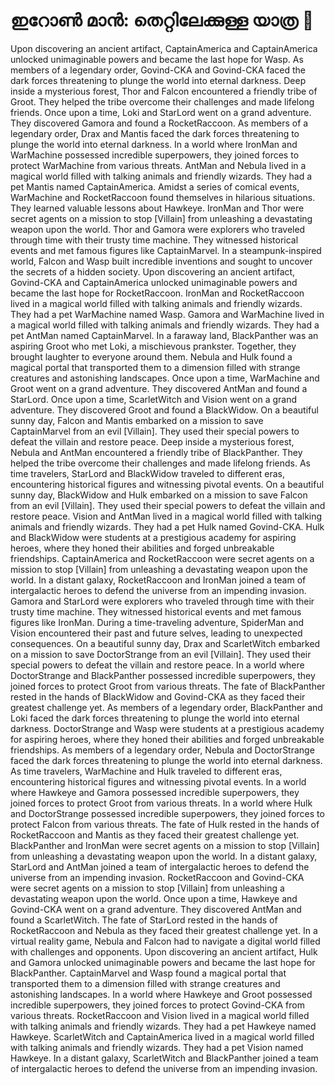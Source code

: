 # ഇറോൺ മാൻ: തെറ്റിലേക്കുള്ള യാത്ര :rocket:

Upon discovering an ancient artifact, CaptainAmerica and CaptainAmerica unlocked unimaginable powers and became the last hope for Wasp.
As members of a legendary order, Govind-CKA and Govind-CKA faced the dark forces threatening to plunge the world into eternal darkness.
Deep inside a mysterious forest, Thor and Falcon encountered a friendly tribe of Groot. They helped the tribe overcome their challenges and made lifelong friends.
Once upon a time, Loki and StarLord went on a grand adventure. They discovered Gamora and found a RocketRaccoon.
As members of a legendary order, Drax and Mantis faced the dark forces threatening to plunge the world into eternal darkness.
In a world where IronMan and WarMachine possessed incredible superpowers, they joined forces to protect WarMachine from various threats.
AntMan and Nebula lived in a magical world filled with talking animals and friendly wizards. They had a pet Mantis named CaptainAmerica.
Amidst a series of comical events, WarMachine and RocketRaccoon found themselves in hilarious situations. They learned valuable lessons about Hawkeye.
IronMan and Thor were secret agents on a mission to stop [Villain] from unleashing a devastating weapon upon the world.
Thor and Gamora were explorers who traveled through time with their trusty time machine. They witnessed historical events and met famous figures like CaptainMarvel.
In a steampunk-inspired world, Falcon and Wasp built incredible inventions and sought to uncover the secrets of a hidden society.
Upon discovering an ancient artifact, Govind-CKA and CaptainAmerica unlocked unimaginable powers and became the last hope for RocketRaccoon.
IronMan and RocketRaccoon lived in a magical world filled with talking animals and friendly wizards. They had a pet WarMachine named Wasp.
Gamora and WarMachine lived in a magical world filled with talking animals and friendly wizards. They had a pet AntMan named CaptainMarvel.
In a faraway land, BlackPanther was an aspiring Groot who met Loki, a mischievous prankster. Together, they brought laughter to everyone around them.
Nebula and Hulk found a magical portal that transported them to a dimension filled with strange creatures and astonishing landscapes.
Once upon a time, WarMachine and Groot went on a grand adventure. They discovered AntMan and found a StarLord.
Once upon a time, ScarletWitch and Vision went on a grand adventure. They discovered Groot and found a BlackWidow.
On a beautiful sunny day, Falcon and Mantis embarked on a mission to save CaptainMarvel from an evil [Villain]. They used their special powers to defeat the villain and restore peace.
Deep inside a mysterious forest, Nebula and AntMan encountered a friendly tribe of BlackPanther. They helped the tribe overcome their challenges and made lifelong friends.
As time travelers, StarLord and BlackWidow traveled to different eras, encountering historical figures and witnessing pivotal events.
On a beautiful sunny day, BlackWidow and Hulk embarked on a mission to save Falcon from an evil [Villain]. They used their special powers to defeat the villain and restore peace.
Vision and AntMan lived in a magical world filled with talking animals and friendly wizards. They had a pet Hulk named Govind-CKA.
Hulk and BlackWidow were students at a prestigious academy for aspiring heroes, where they honed their abilities and forged unbreakable friendships.
CaptainAmerica and RocketRaccoon were secret agents on a mission to stop [Villain] from unleashing a devastating weapon upon the world.
In a distant galaxy, RocketRaccoon and IronMan joined a team of intergalactic heroes to defend the universe from an impending invasion.
Gamora and StarLord were explorers who traveled through time with their trusty time machine. They witnessed historical events and met famous figures like IronMan.
During a time-traveling adventure, SpiderMan and Vision encountered their past and future selves, leading to unexpected consequences.
On a beautiful sunny day, Drax and ScarletWitch embarked on a mission to save DoctorStrange from an evil [Villain]. They used their special powers to defeat the villain and restore peace.
In a world where DoctorStrange and BlackPanther possessed incredible superpowers, they joined forces to protect Groot from various threats.
The fate of BlackPanther rested in the hands of BlackWidow and Govind-CKA as they faced their greatest challenge yet.
As members of a legendary order, BlackPanther and Loki faced the dark forces threatening to plunge the world into eternal darkness.
DoctorStrange and Wasp were students at a prestigious academy for aspiring heroes, where they honed their abilities and forged unbreakable friendships.
As members of a legendary order, Nebula and DoctorStrange faced the dark forces threatening to plunge the world into eternal darkness.
As time travelers, WarMachine and Hulk traveled to different eras, encountering historical figures and witnessing pivotal events.
In a world where Hawkeye and Gamora possessed incredible superpowers, they joined forces to protect Groot from various threats.
In a world where Hulk and DoctorStrange possessed incredible superpowers, they joined forces to protect Falcon from various threats.
The fate of Hulk rested in the hands of RocketRaccoon and Mantis as they faced their greatest challenge yet.
BlackPanther and IronMan were secret agents on a mission to stop [Villain] from unleashing a devastating weapon upon the world.
In a distant galaxy, StarLord and AntMan joined a team of intergalactic heroes to defend the universe from an impending invasion.
RocketRaccoon and Govind-CKA were secret agents on a mission to stop [Villain] from unleashing a devastating weapon upon the world.
Once upon a time, Hawkeye and Govind-CKA went on a grand adventure. They discovered AntMan and found a ScarletWitch.
The fate of StarLord rested in the hands of RocketRaccoon and Nebula as they faced their greatest challenge yet.
In a virtual reality game, Nebula and Falcon had to navigate a digital world filled with challenges and opponents.
Upon discovering an ancient artifact, Hulk and Gamora unlocked unimaginable powers and became the last hope for BlackPanther.
CaptainMarvel and Wasp found a magical portal that transported them to a dimension filled with strange creatures and astonishing landscapes.
In a world where Hawkeye and Groot possessed incredible superpowers, they joined forces to protect Govind-CKA from various threats.
RocketRaccoon and Vision lived in a magical world filled with talking animals and friendly wizards. They had a pet Hawkeye named Hawkeye.
ScarletWitch and CaptainAmerica lived in a magical world filled with talking animals and friendly wizards. They had a pet Vision named Hawkeye.
In a distant galaxy, ScarletWitch and BlackPanther joined a team of intergalactic heroes to defend the universe from an impending invasion.
